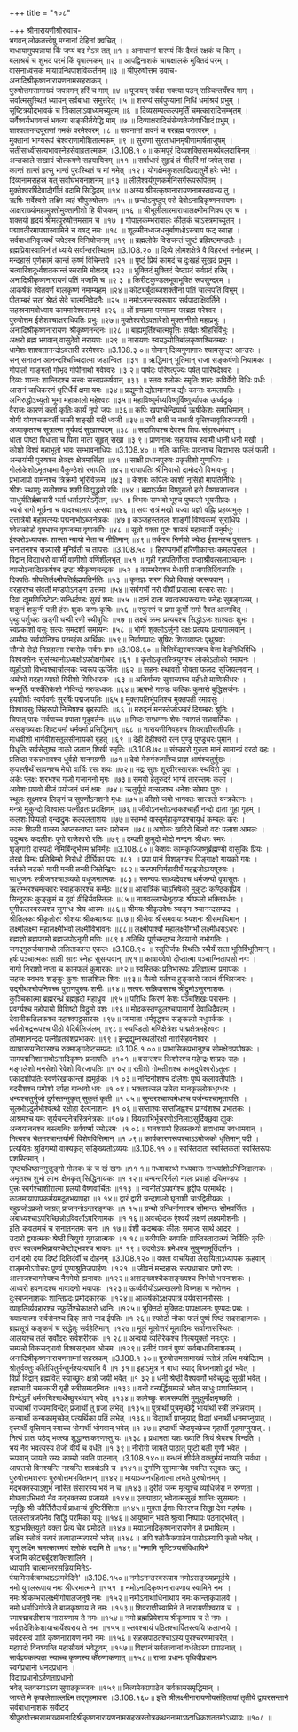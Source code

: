 +++
title = "१०८"

+++
श्रीनारायणीश्रीरुवाच-  
भगवन् लोकतत्त्वेषु मग्नानां देहिनां क्वचित् ।  
बाधायामुपपन्नायां किं जप्यं वद मेऽत्र तत् ॥१ ॥
अनाथानां शरण्यं किं दैवतं रक्षकं च किम् ।  
बलाश्रयं च शुभदं परमं किं वृषात्मकम् ॥२ ॥
आपद्विनाशकं चाघक्षालकं मुक्तिदं परम् ।  
वासनाध्वंसकं मायाग्रन्थिपाशविकर्तनम् ॥३ ॥
श्रीपुरुषोत्तम उवाच-  
अनादिश्रीकृष्णनारायणनामसहस्रकम् ।  
पुरुषोत्तमसामाख्यं जपन्नमन् हरिं च माम् ॥४ ॥
पूजयन् सर्वदा भक्त्या पठन् सञ्चिन्तयँश्च माम् ।  
सर्वात्मसुस्थितं ध्यायन् सर्वबाधाः समुत्तरेत् ॥५ ॥
शरण्यं सर्वपुण्यानां निधिं धर्माश्रयं प्रभुम् ।  
सूष्टित्रयोद्भावकं च त्रिकालाऽवाध्यमच्युतम् ॥६ ॥
दिव्यसम्पत्कल्पमूर्तिं चमत्कारादिसम्भृतम् ।  
सर्वैश्वर्यभगवन्तं भक्त्या सङ्कीर्तयेद्धि माम् ॥७ ॥
दिव्याक्षरादिसंसेव्यतेजोवार्धिप्रदं प्रभुम् ।  
शाश्वतानन्दपूराणां गमकं परमेश्वरम् ॥८ ॥
पावनानां पावनं च परब्रह्म परात्परम् ।  
मुक्तानां भाग्यरूपं चेश्वराणामीशितात्मकम् ॥९ ॥
सुराणां सुरताधानमृषीणामार्षताजुषम् ।  
सतीसाध्वीसत्यभावस्नेहसेवाव्रतात्मकम् ॥3.108.१ ०॥
कामपूरं दिव्यशक्तिसामर्थ्यबलदायिनम् ।  
अन्तकाले सखायं चोत्क्रमणे सहयायिनम् ॥११ ॥
सर्वाधारं सुहृदं तं श्रीहरिं मां जपेत् सदा ।  
कान्तं शान्तं हृत्सु भान्तं पुरःस्थितं च मां नमेत् ॥१२॥
योगक्षेमकुशलादिप्रदातुर्मे हरेः रमे! ।  
दिव्यनामसहस्रं यत् सर्वाघभयनाशनम् ॥१३ ॥
लीलैश्वर्यगुणकर्मनिसर्गरूपरूपितम् ।  
मुक्तेश्वरर्षिदेवाद्यैर्गीतं वदामि सिद्धिदम् ॥१४ ॥
अस्य श्रीमत्कृष्णनारायणनामस्तवस्य तु ।  
ऋषिः सर्वेश्वरो लक्ष्मि त्वहं श्रीपुरुषोत्तमः ॥१५ ॥
छन्दोऽनुष्टुप् परो देवोऽनादिकृष्णनरायणः ।  
आक्षराख्योमहामुक्तोमुक्तानीशो हि बीजकम् ॥१६ ॥
श्रीभूलीलारमाराधालक्ष्मीमाणिक्य एव च ।  
शक्तयो हृदयं श्रीमत्पुरुषोत्तमसाम च ॥१७ ॥
गोपालकम्भराबालः कीलकं चाऽस्त्रमाच्युतम् ।  
पद्मावतीरमापद्मास्वामिने च वषट् नमः ॥१८ ॥
शूलमीनध्वजधनुर्बाणध्रोऽस्त्राय फट् स्वाहा ।  
सर्वबाधानिवृत्त्यर्थं जपेऽस्य विनियोजनम् ॥१९ ॥
ब्रह्मलोके विराजन्तं जुष्टं ब्रह्मिष्ठमण्डलैः ।  
ब्रह्मप्रियास्वामिनं तं ध्याये सर्वान्तरस्थितम् ॥3.108.२० ॥
दिव्ये लोमशक्षेत्रे वै विहरन्तं मनोहरम् ।  
मन्दहासं पूर्णकामं कान्तं कृष्णं विचिन्तये ॥२१ ॥
पुष्टं प्रियं कामदं च दुःखहं सुखदं प्रभुम् ।  
चत्वारिंशदूर्ध्वशतकान्तं स्मरामि मोक्षदम् ॥२२ ॥
भुक्तिदं मुक्तिदं चेष्टप्रदं सर्वप्रदं हरिम् ।  
अनादिश्रीकृष्णनारायणं पतिं भजामि च ॥२ ३ ॥
किरीटकुण्डलभूषाभूषितं रूपसुन्दरम् ।  
आकर्षकं श्वेतवर्णं बालकृष्णं नमाम्यहम् ॥२४॥
कोट्यर्बुदाब्जशक्तीनां पतिं चात्मपतिं विभुम् ।  
पीताम्बरं सतां श्रेष्ठं सेवे चात्मनिवेदनैः ॥२५ ॥
नमोऽनन्तस्वरूपाय सर्वपादाक्षिवर्तिने ।  
सहस्रनामबोध्याय काममायेश्वरात्मने ॥२६ ॥
ओं प्रमात्मा परमात्मा परब्रह्म परेश्वर ।  
पुरुषोत्तम ईशेशश्चाक्षराधिपतिः प्रभुः ॥२७॥
मुक्तेश्वरोऽवतारेशो मुक्तानीशो महाप्रभुः ।  
अनादिश्रीकृष्णनारायणः श्रीकृष्णनन्दनः ॥२८ ॥
बाह्यमूर्तिश्चात्मवृत्तिः सर्वज्ञः श्रीहरिर्विभुः ।  
अक्षरो ब्रह्म भगवान् वासुदेवो नरायणः ॥२९ ॥
नारायणः स्वयञ्ज्योतिर्बालकृष्णश्चिदम्बरः ।  
धामेशः शाश्वतानन्दोऽवतारी परमेश्वरः ॥3.108.३ ०॥
गोमान् दिव्यगुणागारः श्यामसुन्दर आन्तरः ।  
सन् सनातन आनन्दश्चिच्चिदात्मा जडान्वितः ॥३१ ॥
ऋद्धिमान् भूतिमान् राजा सङ्कर्षणो नियामकः ।  
गोपालो गाङ्गतो गोभृद् गोपीनाथो गवेश्वरः ॥३ २॥
पार्षदः परिषत्पूज्यः पर्षत् पारिषदेश्वरः ।  
दिव्यः शान्तः शान्तिदश्च सत्त्वः सत्त्वप्रकर्षवान् ॥३३ ॥
स्तवः श्लोकः स्मृतिः शब्दः कविर्वेदो विधिः प्रधीः ।  
आसनं चाधिकरणं धृतिर्धैर्यं क्षमा यमः ॥३४॥
प्रद्युम्नो द्योतमानश्च द्यौः कान्तः कमलापतिः ।  
अनिरुद्धोऽच्युतो भूमा महाकालो महेश्वरः ॥३५॥
महाविष्णुर्मध्यविष्णुर्विष्णुर्व्यापक ऊर्ध्वदृक् ।  
वैराजः कारणं कर्ता कृतिः कार्यं नृपो जपः ॥३६॥
कपिः खपश्चेन्द्रियार्थ ऋषीकेशः समाधिमान् ।  
योगी योगश्चक्रवर्ती चक्री शङ्खी गदी ध्वजी ॥३७॥
रथी क्षत्री च नक्षत्री वृत्तिश्चावृत्तिरुज्जयी ।  
अव्याकृतश्च सूत्रात्मा तुर्यपदं सुखास्पदम् ॥३८ ॥
सदाशिवश्च देवश्च शिवः संहारधर्मवान् ।  
धाता पोष्टा विधाता च पिता माता सुहृत् सखा ॥३ ९॥
प्राणनाथः सहायश्च स्वामी धानी धनी मखी ।  
कोशो विश्वं महाभूतो भावः सम्भावनाधिपः ॥3.108.४० ॥
गतिः कान्तिः पावनश्च चिदाभासः फलं फली ।  
अन्तर्यामी पुरुषश्च क्षेत्रज्ञः क्षेत्रमार्त्तिहा ॥४१ ॥
साक्षी प्रधानपुरुषः प्रकृतीशो गुणाधिपः ।  
गोलोकेशोऽमृतधामा वैकुण्ठेशो रमापतिः ॥४२॥
राधापतिः श्रीनिवासो दामोदरो विभावसुः ।  
प्रभाजापो वामनश्च त्रिक्रमो भूरिविक्रमः ॥४३ ॥
केशवः कपिलः काशी नृसिंहो मापतिर्निधिः ।  
श्रीशः स्थाणुः सतीशश्च शशी विद्युद्ध्रुवो रविः ॥४४॥
ब्रह्माऽर्यमा विष्णुरातो हरो वैष्णवसात्त्वतः ।  
साधुर्यतिर्ब्रह्मचारी भर्ता धर्ताऽमरोऽमृतम् ॥४५ ॥
विभवः सम्भवो भूश्च पुष्कलो भूयसीप्रदः ।  
स्वरो रागो मूर्छना च वादश्चालाप उत्सवः ॥४६ ॥
सवः सत्रं मखो यज्वा यज्ञो वह्निः प्रहव्यभुक् ।  
दत्तात्रेयो महामत्स्यः पद्मनाभोऽब्जनेत्रकः ॥४७॥
कञ्जहस्ततलः शार्ङ्गी विश्वकर्मा सुराधिपः ।  
श्वेतक्रोडो वृषभश्च वृषजन्मा वृषाकपिः ॥४८ ॥
सूतो वक्ता गुरुः शास्त्रं महाचार्यो मनुर्मधुः ।  
ईश्वरोऽध्यापकः शास्ता न्यायो नेता च नीतिमान् ॥४९॥
तर्कश्च निर्णयो ज्येष्ठ ईशानश्च पुरातनः ।  
सनातनश्च सन्न्यासी मुनिर्व्रती च तापसः ॥3.108.५० ॥
हिरण्यगर्भो हरिणीकान्तः कमलपत्तलः ।  
विद्वान् विद्याधरो वाग्मी वाणीशो वर्णिशीलभृत् ॥५१ ॥
गृही गृहपतिर्गोप्ता वप्ताश्रीवत्सलाञ्च्छनः ।  
व्यासोऽनादिप्रकर्षश्च द्रष्टा श्रीकृष्णचन्द्रकः ॥५२ ॥
काम्भरेयश्च मेधावी प्रजापतिर्दिवस्पतिः ।  
दिक्पतिः श्रीपतिर्लक्ष्मीपतिर्ब्रह्मपतिर्नतिः ॥५३ ॥
कृतज्ञः शरणं विप्रो विवाहो वररूपवान् ।  
वरहारश्च संवर्तो मण्डपोऽनङ्ग उत्तमाः ॥५४॥
सर्वगर्भो नरो वीर्यी प्रजात्मा वत्सरः सरः ।  
दिवा द्युमणिरिष्टेष्टः सन्धिर्दण्डः सुखं शमः ॥५५ ॥
दानं दाता स्वत्वरूपस्त्यागः स्नेहः सुमङ्गलम् ।  
शकुनं शकुनी पत्त्री हंसः शुकः कणः कृषिः ॥५६ ॥
स्फुरणं च प्रमा कूर्मो रामो रैवत आत्मवित् ।  
पृथुः पर्शुधरः खड्गी धन्वी रणी रथीषुधिः ॥५७ ॥
लक्ष्यं क्रमः प्रत्ययश्च सिद्धोऽजः शाश्वतः शुभः ।  
स्वप्रकाशो वसुः सत्यः समदर्शी समायनः ॥५८ ॥
भोगी शुक्लोऽर्जुनो दक्षः प्रत्ययः प्रत्यगात्मवान् ।  
आमौघः सर्वयोनिश्च परमहंस आर्थिकः ॥५९॥
निर्वाणपादः सुषिरः शिराव्याप्तः पृथुश्रवाः ।  
सौम्यो रोद्रो निग्रहात्मा स्वारोहः सर्वगः प्रभः ॥3.108.६० ॥
वित्तिर्वेद्यस्वरूपश्च वेत्ता वेदनिधिर्विधिः ।  
विश्वक्सेनः सुसंस्थानोऽध्यक्षोऽपरोक्षगोचरः ॥६१ ॥
कृतोऽकृतस्त्रियुगश्च लोकोऽलोको रमायनः ।  
व्यूहोंऽशो विभवश्चार्चात्मकः स्वरूप ऊर्जितः ॥६२ ॥
सहनः स्थावरो भोक्ता फलदः सृजियत्नवान् ।  
अमोघो गदहा व्याघ्रो गिरीशो गिरिधारकः ॥६३ ॥
अनिर्वाच्यः सुवाच्यश्च महीध्रो माणिकीधरः ।  
सन्मूर्तिः पार्श्वतिकेशो गोविन्दो गरुडध्वजः ॥६४॥
ऋषभो गरुडः कल्किः कुमारो बुद्धिसर्जनः ।  
हयशीर्षाः स्वर्णवर्णः सुरर्षिः पद्मजापतिः ॥६५॥
मुक्तापतिर्भूपतिश्च मुक्तपती रमावसुः ।  
विश्वावसुः सिंहरूपो निमिषश्च बृहस्पतिः ॥६६ ॥
मरुद्वनं मनस्तेजोऽम्बरं दिगम्बरः श्रुतिः ।  
त्रिपात् पादः सर्वपाच्च प्रपाता मृदुवर्तनः ॥६७ ॥
मिष्टः सम्भ्रमणः शेषः स्वागतं सन्नवार्तिकः ।  
असङ्ख्याक्षः शिष्टधर्मा धर्मवर्मा प्रसिद्धिमान् ॥६८ ॥
नारायणीनिवहश्च शिवराज्ञीसतीपतिः ।  
माधवीशो भार्गवीशस्तूलसीनायको बृहत् ॥६९ ॥
देही देहीश्वरो रत्नं पुण्ड्रं पुण्ड्रधरः पुमान् ।  
विधृतिः सर्वसेतुश्च नाको जलान् शिखी स्मृतिः ॥3.108.७०॥
संस्कारो गुरुता मानं सामान्यं वरदो वहः ।  
प्रतिष्ठा स्कन्नभावश्च धुर्वहो यानमग्रणीः ॥७१॥
देवो मेरुर्गरुत्माँश्च प्राज्ञ आर्षश्चतुर्मुखः ।  
कृपस्तीर्थं सावनश्च मेघो वार्धिः रसः शयः ॥७२॥
भद्रः सुतः शूरवीरस्तारकः स्थविरो युवा ।  
अर्कः प्लक्षः शरभश्च गजो गजाननो मृगः ॥७३॥
समयो हेतुरुदरं भाग्यं तारस्तमः कला ।  
आवेशः प्रणवो बीजं प्रयोजनं धनं क्षमः ॥७४॥
ऋतुर्यूपो वत्सलश्च धनेशः सोमपः पुरुः ।  
स्थूलः सूक्ष्मश्च लिङ्गं च सुपर्णोऽनशनो मृधः ॥७५॥
कीशो जयो भागवतः सात्त्वतो यन्त्रचेतनः ।  
मन्त्रो मुकुन्दो विश्वासः पत्नीव्रतः प्रदक्षिणम् ॥७६॥
जीवोऽनन्तोऽन्तकश्चार्हौ नन्दो दाता गुहा गृहम् ।  
कलशः पिप्पलो वृन्दाद्रुमः कल्पलताशयः ॥७७॥
स्तम्भो वास्तुर्महाकुण्डश्चायुधं कम्बलः करः ।  
कारुः शिल्पी वात्स्य आप्तस्त्वष्टा स्तरः प्ररोचनः ॥७८॥
अशोकः खदिरो बिल्वो वटः पलाश आमलः ।  
उदुम्बरः कदलीशः पूगो राजेश्वरो रतिः ॥७९॥
दम्पती कुमुदो मोदो नन्दनः श्रीधरः स्मरः ।  
शृङ्गारो दास्यदो नेमिर्बिन्दुर्भस्म भ्रमिर्महः ॥3.108.८०॥
केशवः कामकृज्जिष्णुर्ब्रह्मण्यो वासुकिः प्रियः ।  
लेखो बिम्बः प्रतिबिम्बो निरोधो दीर्घिका पयः ॥८१ ॥
प्रपा पानं पिशङ्गश्च पिङ्गाक्षो गायको गयः ।  
नर्तको नटको मायी मन्त्री तन्त्री जितेन्द्रियः ॥८२॥
कल्पमणिर्महावीर्यं महद्रजोऽग्र्यपूरुषः ।  
साधुजनः स्त्रीजनश्चाऽव्ययो वधूजनात्मकः ॥८३॥
स्तन्यपः साध्यदेवश्च धर्मजन्यो वृषासुतः ।  
ऋतम्भरश्चमत्कारः स्वाहाकारश्च कर्मठः ॥८४॥
आरार्त्रिकं चाऽभिषेको मुकुटः कण्ठिकाप्रिय ।  
सिन्दूरकः कुङ्कुमं च दूर्वा व्रीहिर्यवस्तिलः ॥८५॥
नागवल्लश्चेक्षुदण्डः श्रीफलो भक्तिवर्धनः ।  
पूगीफलस्वरूपश्च सुगन्धः श्रेय आरमः ॥८६॥
श्रीमयः श्रीकृतवेषः श्र्यङ्गः श्र्यानन्दसम्प्रदः ।  
श्रीतिलकः श्रीकृतोरुः श्रीशयः श्रीकथाश्रयः ॥८७॥
श्रीसेवः श्रीसमवायः श्र्यशनः श्रीसमाधिमान् ।  
लक्ष्मीलक्ष्मा महालक्ष्मीभवो लक्ष्मीविभावनः ॥८८॥
लक्ष्मीपार्श्वो महालक्ष्मीगर्भो लक्ष्मीधराऽधरः ।  
ब्रह्मज्ञो ब्रह्मपरमो ब्रह्मजपोऽनृणी मणिः ॥८९॥
अतिथिः पूर्णचन्द्रश्च देवयानो नभोगतिः ।  
जगद्गुरुर्जयानाथो ललिताकान्त एकलः ॥3.108.९० ॥
स्तुतिर्जपः स्थितिः स्थैर्यं सत्ता भूतिर्विभूतिमान् ।  
हर्षः पञ्चात्मकः साक्षी सारः स्नेहः सुसम्पवान् ॥९१॥
काषायवेषो दीप्तात्मा पञ्चाग्नितापसो नगः ।  
नागो निराशो नप्ता च कामफलं कुमारकः ॥९२॥
स्वस्तिकः प्रतिभारूपः प्रतिज्ञात्मा प्रमापकः ।  
सहजः स्वभवः शङ्कुः कुशः शालशिलः शिवः ॥९३॥
चैत्यो गर्तश्च हुङ्कारो जघनं वीथिरज्वरः ।  
उद्गीथश्चोपनिषच्च पुराणपुरुषः शनीः ॥९४॥
सत्परः सन्निवासश्च श्रीद्रुमोऽसुरनाशकः ।  
कुञ्चिकात्मा ब्रह्मरन्ध्रं ब्रह्मह्रदो महाध्रुवः ॥९५॥
परिधिः किरणं केशः पञ्चशिखः परासनः ।  
प्रवर्ग्यश्च महोपायो विशिष्टो विद्रुमो वशः ॥९६॥
मोदकस्तण्डुलश्चापामार्गो देवाधिदैवतम् ।  
देवानीकतिलकश्च महाश्वपट्टसारसः ॥९७॥
जामाता धर्मवृद्धश्च सङ्कल्पो मधुपर्ककः ।  
सर्वतोभद्ररूपश्च पीठो वेदिर्बलिर्जलम् ॥९८॥
स्थण्डिलो मणिक्षेत्रेशः पाद्मक्षेत्रमहेश्वरः ।  
लोमशानन्ददः पत्नीव्रतवंशप्रभाकरः ॥९९॥
इन्द्रद्युम्नस्थलीरक्षो नारसिंहवनेश्वरः ।  
व्याघ्रारण्यनिवासश्च रुक्माङ्गदेष्टसम्प्रदः ॥3.108.१ ००॥
प्राभासिकप्रभानुश्च सोमक्षेत्रप्रपोषकः ।  
सामपद्मनिशानाथोऽनादिकृष्णः प्रजापतिः ॥१०१ ॥
वसन्तश्च किशोरश्च महेन्द्रः शम्प्रदः सहः ।  
मङ्गलेशो मनसेशो रेवेशो विरजापतिः ॥१ ०२॥
रतीशो गोमतीशश्च कामदुघेश्वरोऽतुलः ।  
एकादशीपतिः स्वर्णरेखाकान्तो ह्यमूर्तकः ॥१ ०३॥
नन्दिनीशश्च दोलेशः पुष्पं कलावतीपतिः ।  
बदरीशश्च पम्पेशो दर्पहा बान्धवो धवः ॥१ ०४॥
भक्तवत्सल उन्नेता मानकृल्लोकधृग्धरः ।  
धन्यश्चतुर्भुजो दुर्गस्तन्तुकृत् सुकृतं कृती ॥१ ०५॥
सुन्दरश्चाश्वमेधश्च पर्जन्यश्चामृतापतिः ।  
सुलभोऽदुर्लभोश्वत्थो रक्षोहा दैत्यनाशनः ॥१ ०६॥
सप्ताश्वः सप्तजिह्वश्च प्राग्वंशश्च प्रभातकः ।  
आश्रमश्च यमः सूर्यचन्द्रनेत्रस्त्रिनेत्रकः ॥१०७॥
वियन्नाभिर्भूचरणोऽनिलाऽसुर्दिक्छ्रवा द्युकः ।  
अन्ययाननश्च बस्त्यब्धिः सर्ववर्ष्मा रमोऽरमः ॥१ ०८॥
घनश्यामो हितस्तथ्यो ब्रह्मधामा स्वधामवान् ।  
नित्यश्च चेतनश्चान्तर्यामी विशेषवित्तिमान् ॥१ ०९॥
कार्यकारणरूपश्चाऽऽयोजको धृतिमान् पदी ।  
प्रत्ययितः श्रुतिगम्यो वाक्यकृत् सङ्ख्यितोऽव्ययः ॥3.108.११ ०॥
स्वस्तिदाता स्वस्तिकर्ता स्वस्तिरूपः प्रशस्तिमान् ।  
सृष्ट्यधिष्ठानमुत्तुङ्गो गोलकः कं च खं खगः ॥११ १॥
मध्यावस्थो मध्यवासः सन्ध्यांशोऽभिजिदात्मकः ।  
अमृतश्च शुभो लाभः क्षेमकृत् सिद्धिनायकः ॥१ १२॥
धन्वन्तरिर्नलो नालः प्रवाहो दधिमण्डपः ।  
पुत्त्रः स्वर्गश्चाशीरात्मा प्रलयो वैष्णवार्चितः ॥११३ ॥
नवनीतोऽपवर्गश्च हृद्दीपः परमार्थदः ।  
कालमायापापकर्मयमदूतभयापहा ॥१ १४॥
द्वारं द्वारी चन्द्रशालो घृताशी चाऽद्वितीयकः ।  
बहुप्रजोऽप्रजो जाग्रत् प्राजननोऽन्तरङ्गकः ॥१ १५॥
ग्रन्थो ग्रन्थिर्नागरश्च सीमान्तः सीमवर्जितः ।  
अबाध्यश्चाऽपरिच्छिन्नोऽविवर्तोऽपरिणामकः ॥१ १६॥
अवच्छेदक ऐश्वर्यं लक्षणं लक्ष्यमीशनीः ।  
इतिः कवलमन्नं च सनातनतमः सनः ॥१ १७॥
वंशी कदम्बकः कीलः समाजः सार्थ आदरः ।  
उदारो द्व्यात्मकः श्रेष्ठी त्रियुगो युगलात्मकः ॥१ १८॥
स्त्रीपतिः स्वपतिः प्राप्तिस्तादात्म्यं निर्मितिः कृतिः ।  
तत्त्वं स्वत्वमभिप्रायश्चेष्टोद्भवश्च भावनः ॥१ १९॥
उदयोऽयः प्रमेधश्च सुषुम्णामूर्तिदर्शनः ।  
दानं दमो दया दिष्टं दितिर्दर्वी च दोहनम् ॥3.108.१२०॥
वक्ता वाचयिता लेखयिताऽध्यापक ऊहवान् ।  
वाङ्मनोऽगोचरः पुण्यं पुण्यश्रुतिजपार्हणः ॥१२१ ॥
जीवनं मन्दहासः सत्पथाचारः पणो रणः ।  
आत्मजश्चागमेयश्च नैगमेयो ह्यनावरः ॥१२२॥
असङ्ख्यश्चैकसङ्ख्यश्च निर्भयो भयनाशकः ।  
आध्वरो हवनादश्च भावादनो भवापहः ॥१२३॥
ऊर्ध्ववीर्योऽप्रस्खलनो विघ्नहा च नरोत्तमः ।  
दुःस्वप्ननाशकः शान्तिप्रदः प्रमोदकारकः ॥१२४॥
आकर्षकोऽक्षयपात्रं पर्यवसानमौरसः ।  
व्याहृतिर्व्यवहारश्च स्फुर्तिश्चेकाक्षरो ध्वनिः ॥१२५॥
भुक्तिदो मुक्तिदः पापक्षालनः पुण्यदः प्रथः ।  
ख्यात्यात्मा सर्वसेनश्च दिक् तारो नाद ईपतिः ॥१ २६॥
स्फोटो नौका फलं पुष्पं पिष्टं सदसदात्मकः ।  
ब्रह्मसूत्रं कङ्कणं च सद्धेतुः सर्वहेतिमान् ॥१२७॥
मूलं मूलोत्तरं मूलादिमः सर्वान्तसंस्थितः ।  
आलयश्च तलं सर्वोदरः सर्वशरीरकः ॥१ २८॥
अन्वयो व्यतिरेकश्च नित्ययुक्तो नमःपुरः ।  
सम्पन्नो विकसद्भावो विश्वसद्भाव ओन्नमः ॥१२९॥
इतीदं पावनं पुण्यं सर्वबाधाविनाशकम् ।  
अनादिश्रीकृष्णनारायणनाम्नां सहस्रकम् ॥3.108.१ ३०॥
पुरुषोत्तमसामाख्यं स्तोत्रं लक्ष्मि मयोदितम् ।  
श्रोतुर्वक्तुः कीर्तयितुर्मन्तुर्नश्यत्यघानि वै ॥१ ३१॥
इहाऽमुत्र न बाधा स्याद् विघ्ननाशो द्रुतं भवेत् ।  
विप्रो विद्वान् ब्रह्मवित् स्याच्छूरः क्षत्रो जयी भवेत् ॥१ ३२॥
धनी श्रेष्ठी वैश्यवर्णो भवेच्छूद्रः सुखी भवेत् ।  
ब्रह्मचारी चमत्कारी गृही स्त्रीसम्पदन्वितः ॥१३३॥
वनी वन्यर्द्धिसम्पन्नो भवेत् साधुः प्रशान्तिमान् ।  
विन्देद्धर्मं धर्मरुचिश्चार्थेच्छुरर्थवान् भवेत् ॥१३४॥
कामेच्छुः कामसम्पत्तिं मुमुक्षुर्मोक्षमृच्छति ।  
राज्यार्थी राज्यमाविन्देत् प्रजार्थी तु प्रजां लभेत् ॥१३५॥
पुत्रार्थी पुत्रमृच्छेद्वै भार्यार्थी स्त्रीं लभेन्नवाम् ।  
कन्यार्थी कन्यकामृच्छेत् पत्यर्थिका पतिं लभेत् ॥१३६॥
विद्यार्थी प्राप्नुयाद् विद्यां धनार्थी धनमाप्नुयात् ।  
वृत्त्यर्थी वृत्तिमान् स्याच्च भोगार्थी भोगवान् भवेत् ॥१ ३७॥
इष्टार्थी चेष्टमृच्छेच्च गृहार्थी गृहमाप्नुयात् .।  
नित्यं प्रातः पठेद् भक्त्या शुद्धान्तःकरणस्तु यः ॥१३८॥
प्रधानतां यशः ख्यातिं श्रियं श्रेयश्च विन्दति ।  
भयं नैव भवत्यस्य तेजो वीर्यं च वर्धते ॥१ ३९॥
नीरोगो जायते पाठात् पुष्टो बली गुणी भवेत् ।  
रूपवान् जायते रम्यः काम्यो भवति पाठनात् ॥3.108.१४०॥
बन्धनं शीर्यते वक्तुर्भयं नश्यति सर्वथा ।  
आपत्तयो विनश्यन्ति नश्यन्ति शत्रवोऽपि च ॥१४१॥
दुर्गाणि सुगमान्येव भवन्ति स्तुवतः खलु ।  
पुरुषोत्तमशरणः पुरुषोत्तमभक्तिमान् ॥१४२॥
मायाञ्जनरहितात्मा लभते पुरुषोत्तमम् ।  
मद्भक्तस्याऽशुभं नास्ति संसारस्य भयं न च ॥१४३॥
दुरीतं जन्म मृत्युश्च व्याधिर्जरा न रुग्णता ।  
मोघताऽभिभवो नैव मद्भक्तस्य प्रजायते ॥१४४॥
एतत्पाठाद् भवेदात्मसुखं शान्तिः सुसम्पदः ।  
स्मृद्धिः श्रीः कीर्तिरौदार्यं प्राधान्यं पुष्टिरीशिता ॥१४५॥
मुक्ता ईशाः पितरश्च सिद्धा देवा महर्षयः ।  
एतत्स्तोत्रजपेनैव सिद्धिं परमिकां ययुः ॥१४६॥
आयुष्मान् भवते श्रुत्वा निष्पापः पठनाद्भवेत् ।  
श्रद्धाभक्तियुतो वक्ता प्रेत्य चेह प्रमोदते ॥१४७॥
मयाऽनादिकृष्णनारायणेन ते प्रभाषितम् ।  
लक्ष्मि स्तोत्रं मत्परं तत्पाठान्मत्परमो भवेत् ॥१४८॥
अपि श्लोकैकपाठेन पाठोऽस्यापि कृतो भवेत् ।  
शृणु लक्ष्मि चमत्कारमयं श्लोकं वदामि ते ॥१४९॥
'नमामि सृष्टित्रयसंविधायिने  
भजामि कोट्यर्बुदशक्तिशालिने ।  
ध्यायामि चात्मान्तरसन्नियामिनेऽ-  
र्पयामिसर्वत्वमथाऽऽत्मवेदिने' ॥3.108.१५०॥
नमोऽनन्तस्वरूपाय नमोऽसङ्ख्यप्रमूर्तये ।  
नमो युगलरूपाय नमः श्रीपरमात्मने ॥१५१ ॥
नमोऽनादिकृष्णनारायणाय स्वामिने नमः ।  
नमः श्रीकम्भरालक्ष्मीगोपालजनुषे नमः ॥१५२॥
नमोऽनाथाधिनाथाय नमः कान्ताकृपालवे ।  
नमो धर्माधिगोप्त्रे ते बालकृष्णाय ते नमः ॥१५३॥
शिवराज्ञीस्वामिने ते नारायणीश्वराय च ।  
रमापद्मावतीशाय नारायणाय ते नमः ॥१५४॥
नमो ब्रह्मप्रियेशाय श्रीकृष्णाय च ते नमः ।  
सर्वज्ञदेशिकेशायाचार्येश्वराय ते नमः ॥१५५॥
स्तवश्चायं पठितश्चार्पितस्त्वयि फलाप्तये ।  
सर्वदस्त्वं पाहि कृष्णनारायण नमो नमः ॥१५६॥
सहस्रपाठतश्चाऽस्य पुरश्चरणमाचरेत् ।  
महापदो विनश्यन्ति महासौख्यं भवेद्ध्रुवम् ॥१५७॥
विज्ञानं सर्वतत्त्वानां वर्धतेऽस्य प्रपाठनात् ।  
सार्वज्ञ्यकल्पता स्याच्च कृष्णस्य करुणाकणात् ॥१५८॥
राजा प्रधानः पृथिवीप्रधानः  
स्वर्गप्रधानो धनदप्रधानः ।  
विद्याप्रधानोऽर्हणताप्रधानो  
भवेत् स्तवस्याऽस्य सुपाठकृज्जनः ॥१५९॥
नित्यमेकप्रपाठेन सर्वकामसमृद्धिमान् ।  
जायते मे कृपालेशाल्लक्ष्मि तद्गृहमावस ॥3.108.१६०॥
इति श्रीलक्ष्मीनारायणीयसंहितायां तृतीये द्वापरसन्ताने सर्वबाधानाशकं सर्वेष्टदं श्रीपुरुषोत्तमसामाख्यमनादिश्रीकृष्णनारायणनामसहस्रस्तोत्रकथननामाऽष्टाधिकशततमोऽध्यायः ॥१०८ ॥
    
